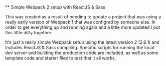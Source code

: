 ** Simple Webpack 2 setup with ReactJS & Sass

This was created as a result of needing to update a project that was using a really early version of Webpack 1 that was configred by someone else. In order to get everything up and running again and a little more updated I put this little ditty together.

It's just a really simple Webpack setup using the latest version 2 (2.6.1) and includes ReactJS & Sass compiling. Specific scripts for running the local dev server and building the production code are included, as well as some template code and starter files to test that it all works.
